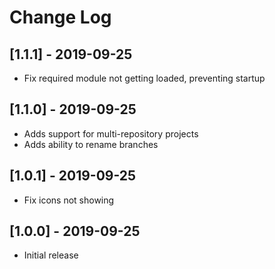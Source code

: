 # Change Log

## [1.1.1] - 2019-09-25

* Fix required module not getting loaded, preventing startup

## [1.1.0] - 2019-09-25

* Adds support for multi-repository projects
* Adds ability to rename branches

## [1.0.1] - 2019-09-25

- Fix icons not showing

## [1.0.0] - 2019-09-25

- Initial release

